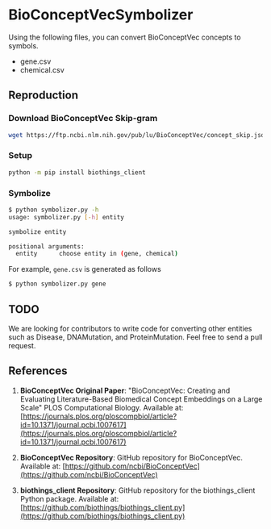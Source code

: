 # BioConceptVecSymbolizer

Using the following files, you can convert BioConceptVec concepts to symbols.
- gene.csv
- chemical.csv

## Reproduction

### Download BioConceptVec Skip-gram

```bash
wget https://ftp.ncbi.nlm.nih.gov/pub/lu/BioConceptVec/concept_skip.json
```

### Setup
```bash
python -m pip install biothings_client
```

### Symbolize
```bash
$ python symbolizer.py -h
usage: symbolizer.py [-h] entity

symbolize entity

positional arguments:
  entity      choose entity in (gene, chemical)
```

For example, `gene.csv` is generated as follows
```bash
$ python symbolizer.py gene
```

## TODO
We are looking for contributors to write code for converting other entities such as Disease, DNAMutation, and ProteinMutation. Feel free to send a pull request.

## References

1. **BioConceptVec Original Paper**: 
   "BioConceptVec: Creating and Evaluating Literature-Based Biomedical Concept Embeddings on a Large Scale"
   PLOS Computational Biology.
   Available at: [https://journals.plos.org/ploscompbiol/article?id=10.1371/journal.pcbi.1007617](https://journals.plos.org/ploscompbiol/article?id=10.1371/journal.pcbi.1007617)

2. **BioConceptVec Repository**: 
   GitHub repository for BioConceptVec.
   Available at: [https://github.com/ncbi/BioConceptVec](https://github.com/ncbi/BioConceptVec)

3. **biothings_client Repository**: 
   GitHub repository for the biothings_client Python package.
   Available at: [https://github.com/biothings/biothings_client.py](https://github.com/biothings/biothings_client.py)
